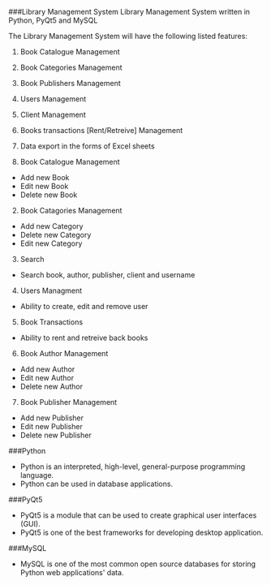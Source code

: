 ###Library Management System
Library Management System written in Python, PyQt5 and MySQL

The Library Management System will have the following listed features:

1. Book Catalogue Management
2. Book Categories Management
3. Book Publishers Management
4. Users Management
5. Client Management
6. Books transactions [Rent/Retreive] Management
7. Data export in the forms of Excel sheets

1. Book Catalogue Management
- Add new Book
- Edit new Book
- Delete new Book

2. Book Catagories Management
- Add new Category
- Delete new Category
- Edit new Category
	
3. Search
- Search book, author, publisher, client and username
	 
4. Users Managment
- Ability to create, edit and remove user 
	
5. Book Transactions
- Ability to rent and retreive back books
	
6. Book Author Management
- Add new Author
- Edit new Author
- Delete new Author
	
7. Book Publisher Management
- Add new Publisher
- Edit new Publisher
- Delete new Publisher

###Python
- Python is an interpreted, high-level, general-purpose programming language.
- Python can be used in database applications.

###PyQt5
- PyQt5 is a module that can be used to create graphical user interfaces (GUI).
- PyQt5 is one of the best frameworks for developing desktop application.

###MySQL
- MySQL is one of the most common open source databases for storing Python web applications' data. 